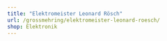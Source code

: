 ```yaml
---
title: "Elektromeister Leonard Rösch"
url: /grossmehring/elektromeister-leonard-roesch/
shop: Elektronik
---
```

